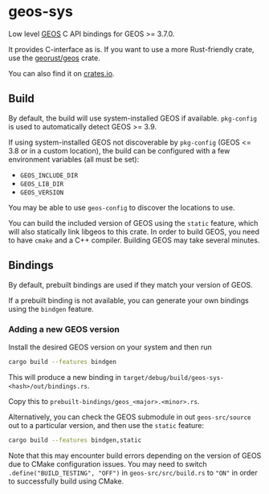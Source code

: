 # geos-sys

Low level [GEOS](https://libgeos.org/) C API bindings for GEOS >= 3.7.0.

It provides C-interface as is. If you want to use a more Rust-friendly crate,
use the [georust/geos](https://github.com/georust/geos) crate.

You can also find it on [crates.io](https://crates.io/crates/geos).


## Build

By default, the build will use system-installed GEOS if available.  `pkg-config`
is used to automatically detect GEOS >= 3.9.

If using system-installed GEOS not discoverable by `pkg-config` (GEOS <= 3.8 or
in a custom location), the build can be configured with a few environment
variables (all must be set):
* `GEOS_INCLUDE_DIR`
* `GEOS_LIB_DIR`
* `GEOS_VERSION`

You may be able to use `geos-config` to discover the locations to use.

You can build the included version of GEOS using the `static` feature, which
will also statically link libgeos to this crate.  In order to build GEOS, you
need to have `cmake` and a C++ compiler.  Building GEOS may take several minutes.


## Bindings

By default, prebuilt bindings are used if they match your version of GEOS.

If a prebuilt binding is not available, you can generate your own bindings using
the `bindgen` feature.

### Adding a new GEOS version

Install the desired GEOS version on your system and then run

```bash
cargo build --features bindgen
```

This will produce a new binding in `target/debug/build/geos-sys-<hash>/out/bindings.rs`.

Copy this to `prebuilt-bindings/geos_<major>.<minor>.rs`.


Alternatively, you can check the GEOS submodule in out `geos-src/source` out
to a particular version, and then use the `static` feature:

```bash
cargo build --features bindgen,static
```

Note that this may encounter build errors depending on the version of GEOS due
to CMake configuration issues.  You may need to switch
`.define("BUILD_TESTING", "OFF")` in `geos-src/src/build.rs` to `"ON"` in order
to successfully build using CMake.